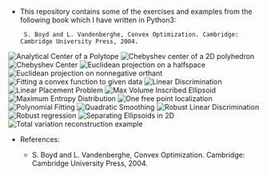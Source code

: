  - This repository contains some of the exercises and examples from the following book which I have written in Python3:

        S. Boyd and L. Vandenberghe, Convex Optimization. Cambridge: Cambridge University Press, 2004.

 


![Analytical Center of a Polytope](https://github.com/Shahrokh-Hamidi/Convex-Optimization/assets/156338354/dc7ce131-8d47-4b07-b369-140c4f4e12a5)
![Chebyshev center of a 2D polyhedron](https://github.com/Shahrokh-Hamidi/Convex-Optimization/assets/156338354/34e3b470-8043-4b2f-85ad-129daddba96a)
![Chebyshev Center](https://github.com/Shahrokh-Hamidi/Convex-Optimization/assets/156338354/c8e02c0a-f91e-4c19-a346-13b088f06061)
![Euclidean projection on a halfspace](https://github.com/Shahrokh-Hamidi/Convex-Optimization/assets/156338354/cd110c52-ced6-427f-b411-1918897d16cf)
![Euclidean projection on nonnegative orthant](https://github.com/Shahrokh-Hamidi/Convex-Optimization/assets/156338354/6830d65c-ff77-49ae-ab63-db21386f436e)
![Fitting a convex function to given data](https://github.com/Shahrokh-Hamidi/Convex-Optimization/assets/156338354/6ab5d98e-dc8f-4330-b9e0-d6ffa2c88d0f)
![Linear Discrimination](https://github.com/Shahrokh-Hamidi/Convex-Optimization/assets/156338354/487716bb-1da1-4854-960a-a421d0e92bf9)
![Linear Placement Problem](https://github.com/Shahrokh-Hamidi/Convex-Optimization/assets/156338354/5be587c4-50b5-42c2-ad3b-fc5a0c14d725)
![Max Volume Inscribed Ellipsoid](https://github.com/Shahrokh-Hamidi/Convex-Optimization/assets/156338354/454e43af-03a2-486a-8afb-ae02a23cabc1)
![Maximum Entropy Distribution](https://github.com/Shahrokh-Hamidi/Convex-Optimization/assets/156338354/2c7bd015-3e46-463e-98c7-c1869b05b48c)
![One free point localization](https://github.com/Shahrokh-Hamidi/Convex-Optimization/assets/156338354/4481b8ec-6038-436a-9dae-79eba0297649)
![Polynomial Fitting](https://github.com/Shahrokh-Hamidi/Convex-Optimization/assets/156338354/67df5612-feab-4a45-8584-f94480ea90ff)
![Quadratic Smoothing](https://github.com/Shahrokh-Hamidi/Convex-Optimization/assets/156338354/39a56c7d-8cc3-418c-a787-006afdcd28e0)
![Robust Linear Discrimination](https://github.com/Shahrokh-Hamidi/Convex-Optimization/assets/156338354/1a6533d3-d7ee-4c36-9340-b8d5f15659ac)
![Robust regression](https://github.com/Shahrokh-Hamidi/Convex-Optimization/assets/156338354/1d827e69-ecd8-4920-9a43-776072b1d0db)
![Separating Ellipsoids in 2D](https://github.com/Shahrokh-Hamidi/Convex-Optimization/assets/156338354/be20b726-68f6-4aab-b9ae-cdea1ab8e559)
![Total variation reconstruction example](https://github.com/Shahrokh-Hamidi/Convex-Optimization/assets/156338354/f21e189d-eb0f-4503-9188-ca4e11cdf26b)






- References:

  - S. Boyd and L. Vandenberghe, Convex Optimization. Cambridge: Cambridge University Press, 2004.
